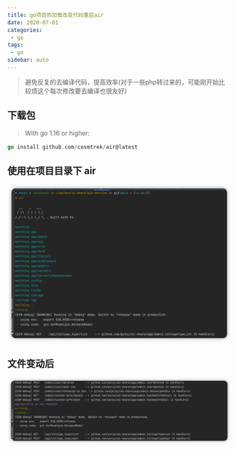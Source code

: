 ```yaml
---
title: go项目热加载改变代码重启air
date: 2020-07-01
categories:
 - go
tags:
 - go
sidebar: auto
---
```


> 避免反复的去编译代码，提高效率(对于一些php转过来的，可能刚开始比较烦这个每次修改要去编译也很友好)

## 下载包  
> With go 1.16 or higher:
```go
go install github.com/cosmtrek/air@latest
```
## 使用在项目目录下 air
![air](./assets/air.png)


## 文件变动后
![air2](./assets/air2.png)